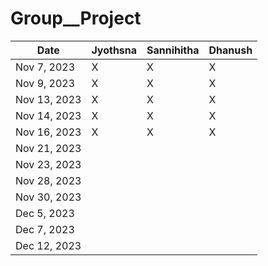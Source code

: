 # Group__Project

| Date       | Jyothsna        | Sannihitha       | Dhanush          |    
|------------|-----------------|------------------|------------------|
| Nov 7, 2023|    X            |        X         |       X         |
| Nov 9, 2023|    X            |        X          |       X         |
| Nov 13, 2023|   X            |        X          |       X         |
| Nov 14, 2023|   X           |         X         |       X           |
| Nov 16, 2023|   X           |         X         |       X           |
| Nov 21, 2023|                |                  |                  |
| Nov 23, 2023|                |                  |                  |
| Nov 28, 2023|                |                  |                  |
| Nov 30, 2023|                |                  |                  |
| Dec 5, 2023 |                |                  |                  |
| Dec 7, 2023 |                |                  |                  |
| Dec 12, 2023|                |                  |                  |
